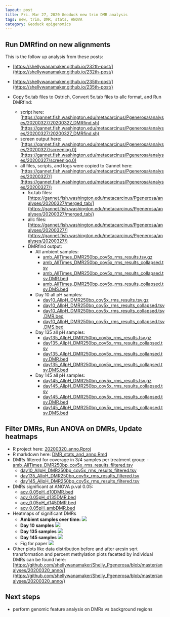 ```yaml
---
layout: post
title: Fri. Mar 27, 2020 Geoduck new trim DMR analysis
tags: new, trim, DMR, stats, ANOVA
category: Geoduck epigenomics 
---
```


## Run DMRfind on new alignments
This is the follow up analysis from these posts:

- [https://shellywanamaker.github.io/232th-post/](https://shellywanamaker.github.io/232th-post/)
- [https://shellywanamaker.github.io/235th-post/](https://shellywanamaker.github.io/235th-post/)


- Copy 5x.tab files to Ostrich, Convert 5x.tab files to allc format, and Run DMRfind:  
	- script here: [https://gannet.fish.washington.edu/metacarcinus/Pgenerosa/analyses/20200327/20200327_DMRfind.sh](https://gannet.fish.washington.edu/metacarcinus/Pgenerosa/analyses/20200327/20200327_DMRfind.sh) 
	- screen output here: [https://gannet.fish.washington.edu/metacarcinus/Pgenerosa/analyses/20200327/screenlog.0](https://gannet.fish.washington.edu/metacarcinus/Pgenerosa/analyses/20200327/screenlog.0)
	- all files, scripts, and logs were copied to Gannet here:[https://gannet.fish.washington.edu/metacarcinus/Pgenerosa/analyses/20200327/](https://gannet.fish.washington.edu/metacarcinus/Pgenerosa/analyses/20200327/) 
		- 5x.tab files: [https://gannet.fish.washington.edu/metacarcinus/Pgenerosa/analyses/20200327/merged_tab/](https://gannet.fish.washington.edu/metacarcinus/Pgenerosa/analyses/20200327/merged_tab/)	
		- allc files: [https://gannet.fish.washington.edu/metacarcinus/Pgenerosa/analyses/20200327/](https://gannet.fish.washington.edu/metacarcinus/Pgenerosa/analyses/20200327/)
		- DMRfind output: 
			- All ambient samples:
				- [amb_AllTimes_DMR250bp_cov5x_rms_results.tsv.gz](https://gannet.fish.washington.edu/metacarcinus/Pgenerosa/analyses/20200327/amb_AllTimes_DMR250bp_cov5x_rms_results.tsv.gz)
				- [amb_AllTimes_DMR250bp_cov5x_rms_results_collapsed.tsv](https://gannet.fish.washington.edu/metacarcinus/Pgenerosa/analyses/20200327/amb_AllTimes_DMR250bp_cov5x_rms_results_collapsed.tsv)
				- [amb_AllTimes_DMR250bp_cov5x_rms_results_collapsed.tsv.DMR.bed](https://gannet.fish.washington.edu/metacarcinus/Pgenerosa/analyses/20200327/amb_AllTimes_DMR250bp_cov5x_rms_results_collapsed.tsv.DMR.bed)
				- [amb_AllTimes_DMR250bp_cov5x_rms_results_collapsed.tsv.DMS.bed](https://gannet.fish.washington.edu/metacarcinus/Pgenerosa/analyses/20200327/amb_AllTimes_DMR250bp_cov5x_rms_results_collapsed.tsv.DMS.bed)
			- Day 10 all pH samples:
				- [day10_AllpH_DMR250bp_cov5x_rms_results.tsv.gz](https://gannet.fish.washington.edu/metacarcinus/Pgenerosa/analyses/20200327/day10_AllpH_DMR250bp_cov5x_rms_results.tsv.gz)
				- [day10_AllpH_DMR250bp_cov5x_rms_results_collapsed.tsv](https://gannet.fish.washington.edu/metacarcinus/Pgenerosa/analyses/20200327/day10_AllpH_DMR250bp_cov5x_rms_results_collapsed.tsv)
				- [day10_AllpH_DMR250bp_cov5x_rms_results_collapsed.tsv.DMR.bed](https://gannet.fish.washington.edu/metacarcinus/Pgenerosa/analyses/20200327/day10_AllpH_DMR250bp_cov5x_rms_results_collapsed.tsv.DMR.bed)
				- [day10_AllpH_DMR250bp_cov5x_rms_results_collapsed.tsv.DMS.bed](https://gannet.fish.washington.edu/metacarcinus/Pgenerosa/analyses/20200327/day10_AllpH_DMR250bp_cov5x_rms_results_collapsed.tsv.DMS.bed)
			- Day 135 all pH samples:
				- [day135_AllpH_DMR250bp_cov5x_rms_results.tsv.gz](https://gannet.fish.washington.edu/metacarcinus/Pgenerosa/analyses/20200327/day135_AllpH_DMR250bp_cov5x_rms_results.tsv.gz)
				- [day135_AllpH_DMR250bp_cov5x_rms_results_collapsed.tsv](https://gannet.fish.washington.edu/metacarcinus/Pgenerosa/analyses/20200327/day135_AllpH_DMR250bp_cov5x_rms_results_collapsed.tsv)
				- [day135_AllpH_DMR250bp_cov5x_rms_results_collapsed.tsv.DMR.bed](https://gannet.fish.washington.edu/metacarcinus/Pgenerosa/analyses/20200327/day135_AllpH_DMR250bp_cov5x_rms_results_collapsed.tsv.DMR.bed)
				- [day135_AllpH_DMR250bp_cov5x_rms_results_collapsed.tsv.DMS.bed](https://gannet.fish.washington.edu/metacarcinus/Pgenerosa/analyses/20200327/day135_AllpH_DMR250bp_cov5x_rms_results_collapsed.tsv.DMS.bed)
			- Day 145 all pH samples:
				- [day145_AllpH_DMR250bp_cov5x_rms_results.tsv.gz](https://gannet.fish.washington.edu/metacarcinus/Pgenerosa/analyses/20200327/day145_AllpH_DMR250bp_cov5x_rms_results.tsv.gz)
				- [day145_AllpH_DMR250bp_cov5x_rms_results_collapsed.tsv](https://gannet.fish.washington.edu/metacarcinus/Pgenerosa/analyses/20200327/day145_AllpH_DMR250bp_cov5x_rms_results_collapsed.tsv)
				- [day145_AllpH_DMR250bp_cov5x_rms_results_collapsed.tsv.DMR.bed](https://gannet.fish.washington.edu/metacarcinus/Pgenerosa/analyses/20200327/day145_AllpH_DMR250bp_cov5x_rms_results_collapsed.tsv.DMR.bed)
				- [day145_AllpH_DMR250bp_cov5x_rms_results_collapsed.tsv.DMS.bed](https://gannet.fish.washington.edu/metacarcinus/Pgenerosa/analyses/20200327/day145_AllpH_DMR250bp_cov5x_rms_results_collapsed.tsv.DMS.bed)

## Filter DMRs, Run ANOVA on DMRs, Update heatmaps

- R project here: [20200320_anno.Rproj](https://github.com/shellywanamaker/Shelly_Pgenerosa/blob/master/analyses/20200320_anno/20200320_anno.Rproj)
- R markdown here: [DMR_stats_and_anno.Rmd](https://github.com/shellywanamaker/Shelly_Pgenerosa/blob/master/analyses/20200320_anno/DMR_stats_and_anno.Rmd)
- DMRs filtered for coverage in 3/4 samples per treatment group:
	-[amb_AllTimes_DMR250bp_cov5x_rms_results_filtered.tsv](https://github.com/shellywanamaker/Shelly_Pgenerosa/blob/master/analyses/20200320_anno/amb_AllTimes_DMR250bp_cov5x_rms_results_filtered.tsv)
	- [day10_AllpH_DMR250bp_cov5x_rms_results_filtered.tsv](https://github.com/shellywanamaker/Shelly_Pgenerosa/blob/master/analyses/20200320_anno/day10_AllpH_DMR250bp_cov5x_rms_results_filtered.tsv)
	- [day135_AllpH_DMR250bp_cov5x_rms_results_filtered.tsv](https://github.com/shellywanamaker/Shelly_Pgenerosa/blob/master/analyses/20200320_anno/day135_AllpH_DMR250bp_cov5x_rms_results_filtered.tsv)
	- [day145_AllpH_DMR250bp_cov5x_rms_results_filtered.tsv](https://github.com/shellywanamaker/Shelly_Pgenerosa/blob/master/analyses/20200320_anno/day145_AllpH_DMR250bp_cov5x_rms_results_filtered.tsv) 
- DMRs significant at ANOVA p.val 0.05:
	- [aov\_0.05pH\_d10DMR.bed](https://github.com/shellywanamaker/Shelly_Pgenerosa/blob/master/analyses/20200320_anno/aov_0.05pH_d10DMR.bed) 
	- [aov\_0.05pH\_d135DMR.bed](https://github.com/shellywanamaker/Shelly_Pgenerosa/blob/master/analyses/20200320_anno/aov_0.05pH_d135DMR.bed)
	- [aov\_0.05pH\_d145DMR.bed](https://github.com/shellywanamaker/Shelly_Pgenerosa/blob/master/analyses/20200320_anno/aov_0.05pH_d145DMR.bed)  
	- [aov\_0.05pH\_ambDMR.bed](https://github.com/shellywanamaker/Shelly_Pgenerosa/blob/master/analyses/20200320_anno/aov_0.05pH_ambDMR.bed)
- Heatmaps of significant DMRs
	- **Ambient samples over time:**
	![](https://raw.githubusercontent.com/shellywanamaker/Shelly_Pgenerosa/master/analyses/20200320_anno/amb_MCmax25DMR_Taov0.05_GROUPmean_heatmap2.jpg)
	- **Day 10 samples**
	![](https://raw.githubusercontent.com/shellywanamaker/Shelly_Pgenerosa/master/analyses/20200320_anno/d10_MCmax25DMR_Taov0.05_GROUPmean_heatmap2.jpg)
	- **Day 135 samples**
	![](https://raw.githubusercontent.com/shellywanamaker/Shelly_Pgenerosa/master/analyses/20200320_anno/d135_MCmax25DMR_Taov0.05_GROUPmean_heatmap2.jpg)
	- **Day 145 samples**
	![](https://raw.githubusercontent.com/shellywanamaker/Shelly_Pgenerosa/master/analyses/20200320_anno/d145_MCmax25DMR_Taov0.05_GROUPmean_heatmap2.jpg)  
	- Fig for paper
	[![](https://raw.githubusercontent.com/shellywanamaker/Shelly_Pgenerosa/master/analyses/20200320_anno/allComparisons_heatmaps.jpg)](https://raw.githubusercontent.com/shellywanamaker/Shelly_Pgenerosa/master/analyses/20200320_anno/allComparisons_heatmaps.jpg)
- Other plots like data distribution before and after arcsin sqrt transformation and percent methylation plots facetted by individual DMRs can be found here: [https://github.com/shellywanamaker/Shelly_Pgenerosa/blob/master/analyses/20200320_anno/](https://github.com/shellywanamaker/Shelly_Pgenerosa/blob/master/analyses/20200320_anno/)

## Next steps
- perform genomic feature analysis on DMRs vs background regions 


